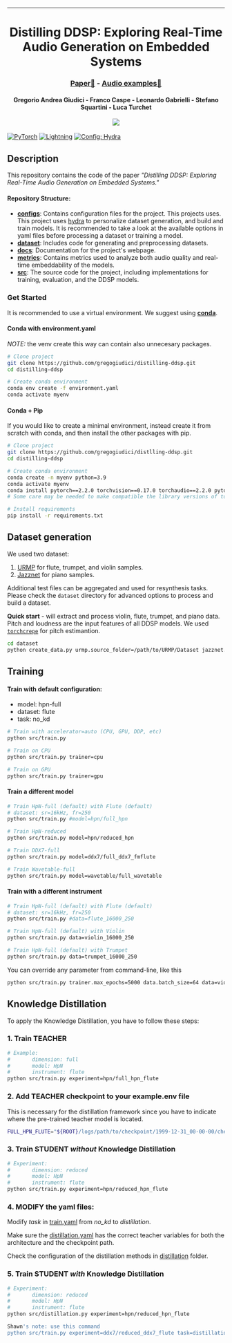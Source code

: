 ______________________________________________________________________

<div align="center">
 
# Distilling DDSP: Exploring Real-Time Audio Generation on Embedded Systems
### **[Paper📜](https://aes2.org/publications/elibrary-page/?id=22916)** - **[Audio examples🎵](https://gregogiudici.github.io/distilling-ddsp)**  
<!-- <i>(with audio samples and more)</i> -->
#### Gregorio Andrea Giudici - Franco Caspe - Leonardo Gabrielli - Stefano Squartini - Luca Turchet
<!--<span style="font-size: 20px;"><b>[>>website<<](https://gregogiudici.github.io/distilling-ddsp)</b></span><br>-->
<!--<i>(with audio samples and more)</i>-->


<center>
<img src="docs\misc\images\distillation_scheme.png"">
</center>
<br>

</div>
<a href="https://pytorch.org/get-started/locally/"><img alt="PyTorch" src="https://img.shields.io/badge/PyTorch-ee4c2c?logo=pytorch&logoColor=white"></a>
<a href="https://pytorchlightning.ai/"><img alt="Lightning" src="https://img.shields.io/badge/-Lightning-792ee5?logo=pytorchlightning&logoColor=white"></a>
<a href="https://hydra.cc/"><img alt="Config: Hydra" src="https://img.shields.io/badge/Config-Hydra-89b8cd"></a>
<!-- <a href="https://magenta.tensorflow.org/ddsp"><img alt="DDSP" src="https://img.shields.io/badge/DDSP-Magenta-792ee5"></a> -->

## Description
This repository contains the code of the paper *"Distilling DDSP: Exploring Real-Time Audio Generation on Embedded Systems."* 
#### Repository Structure:

 * [**configs**](configs/): Contains configuration files for the project. This projects uses. This project uses [hydra](https://hydra.cc/) to personalize dataset generation, and build and train models. It is recommended to take a look at the available options in yaml files before processing a dataset or training a model.
 * [**dataset**](dataset/): Includes code for generating and preprocessing datasets.
 * [**docs**](docs/): Documentation for the project's webpage.
 * [**metrics**](metrics/): Contains metrics used to analyze both audio quality and real-time embeddability of the models.
 * [**src**](src/): The source code for the project, including implementations for training, evaluation, and the DDSP models.

### Get Started
It is recommended to use a virtual environment. We suggest using [**conda**](https://www.anaconda.com/docs/getting-started/miniconda/main).

#### Conda with environment.yaml
*NOTE:* the venv create this way can contain also unnecesary packages.
```bash
# Clone project
git clone https://github.com/gregogiudici/distilling-ddsp.git
cd distilling-ddsp

# Create conda environment
conda env create -f environment.yaml
conda activate myenv
```

#### Conda + Pip
If you would like to create a minimal environment, instead create it from scratch with conda, and then install the other packages with pip.

```bash
# Clone project
git clone https://github.com/gregogiudici/distlling-ddsp.git
cd distilling-ddsp

# Create conda environment
conda create -n myenv python=3.9
conda activate myenv
conda install pytorch==2.2.0 torchvision==0.17.0 torchaudio==2.2.0 pytorch-cuda=12.1 -c pytorch -c nvidia
# Some care may be needed to make compatible the library versions of torch, torchaudio, etc

# Install requirements
pip install -r requirements.txt
```

## Dataset generation

We used two dataset:
1. [URMP](https://labsites.rochester.edu/air/projects/URMP.html) for flute, trumpet, and violin samples.
2. [Jazznet](https://tosiron.com/jazznet/) for piano samples.

Additional test files can be aggregated and used for resynthesis tasks.
Please check the `dataset` directory for advanced options to process and build a dataset.

**Quick start** - will extract and process violin, flute, trumpet, and piano data. Pitch and loudness are the input features of all DDSP models. We used [`torchcrepe`](https://github.com/maxrmorrison/torchcrepe) for pitch estimantion.

```bash
cd dataset
python create_data.py urmp.source_folder=/path/to/URMP/Dataset jazznet.source_folder=/path/to/Jazznet
```

## Training
#### Train with default configuration:
- model: hpn-full
- dataset: flute
- task: no_kd 
```bash
# Train with accelerator=auto (CPU, GPU, DDP, etc)
python src/train.py

# Train on CPU
python src/train.py trainer=cpu

# Train on GPU
python src/train.py trainer=gpu
```

#### Train a different model
```bash
# Train HpN-full (default) with Flute (default)
# dataset: sr=16kHz, fr=250
python src/train.py #model=hpn/full_hpn

# Train HpN-reduced
python src/train.py model=hpn/reduced_hpn

# Train DDX7-full
python src/train.py model=ddx7/full_ddx7_fmflute

# Train Wavetable-full
python src/train.py model=wavetable/full_wavetable

```
#### Train with a different instrument

```bash
# Train HpN-full (default) with Flute (default)
# dataset: sr=16kHz, fr=250
python src/train.py #data=flute_16000_250

# Train HpN-full (default) with Violin
python src/train.py data=violin_16000_250 

# Train HpN-full (default) with Trumpet
python src/train.py data=trumpet_16000_250
```

You can override any parameter from command-line, like this

```bash
python src/train.py trainer.max_epochs=5000 data.batch_size=64 data=violin_16000_250 
```



## Knowledge Distillation
To apply the Knowledge Distillation, you have to follow these steps:

### 1. Train TEACHER 

```bash
# Example:
#       dimension: full
#       model: HpN
#       instrument: flute
python src/train.py experiment=hpn/full_hpn_flute
```
### 2. Add TEACHER checkpoint to your example.env file
This is necessary for the distillation framework since you have to indicate where the pre-trained teacher model is located.
```bash
FULL_HPN_FLUTE="${ROOT}/logs/path/to/checkpoint/1999-12-31_00-00-00/checkpoints/epoch_000.ckpt"

```

### 3. Train STUDENT *without* Knowledge Distillation
```bash
# Experiment: 
#       dimension: reduced
#       model: HpN
#       instrument: flute
python src/train.py experiment=hpn/reduced_hpn_flute

```
### 4. MODIFY the yaml files:
Modify *task* in [train.yaml](/configs/train.yaml) from *no_kd* to *distillation*. 

Make sure the [distillation.yaml](/configs/task/distillation.yaml) has the correct teacher variables for both the architecture and the checkpoint path.

Check the configuration of the distillation methods in [distillation](configs/distillation/) folder.

### 5. Train STUDENT *with* Knowledge Distillation
```bash
# Experiment: 
#       dimension: reduced
#       model: HpN
#       instrument: flute
python src/distillation.py experiment=hpn/reduced_hpn_flute

Shawn's note: use this command
python src/train.py experiment=ddx7/reduced_ddx7_flute task=distillation.yaml distillation=distill_audio.yaml task.teacher.config_path=/home/huaxiao/distilling-ddsp/configs/model/hpn/full_hpn.yaml task.teacher.ckpt_path=/home/huaxiao/distilling-ddsp/logs/ddx7/runs/2025-09-14_22-43-53/checkpoints/epoch_22608.ckpt
```
